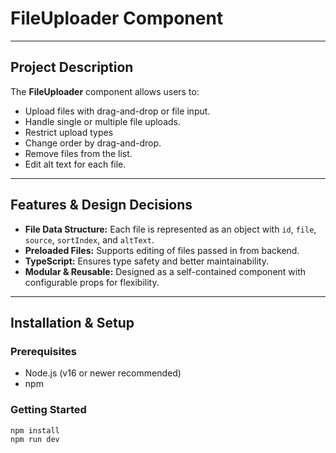 # FileUploader Component

---

## Project Description

The **FileUploader** component allows users to:

- Upload files with drag-and-drop or file input.
- Handle single or multiple file uploads.
- Restrict upload types
- Change order by drag-and-drop.
- Remove files from the list.
- Edit alt text for each file.

---

## Features & Design Decisions

- **File Data Structure:** Each file is represented as an object with `id`, `file`, `source`, `sortIndex`, and `altText`.
- **Preloaded Files:** Supports editing of files passed in from backend.
- **TypeScript:** Ensures type safety and better maintainability.
- **Modular & Reusable:** Designed as a self-contained component with configurable props for flexibility.

---

## Installation & Setup

### Prerequisites

- Node.js (v16 or newer recommended)
- npm

### Getting Started

```bash
npm install
npm run dev
```
